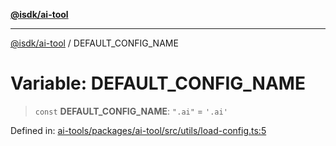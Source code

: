[**@isdk/ai-tool**](../README.md)

***

[@isdk/ai-tool](../globals.md) / DEFAULT\_CONFIG\_NAME

# Variable: DEFAULT\_CONFIG\_NAME

> `const` **DEFAULT\_CONFIG\_NAME**: `".ai"` = `'.ai'`

Defined in: [ai-tools/packages/ai-tool/src/utils/load-config.ts:5](https://github.com/isdk/ai-tool.js/blob/a24331161aecd2d7bbd8dc9f9cd3d984871261cb/src/utils/load-config.ts#L5)
